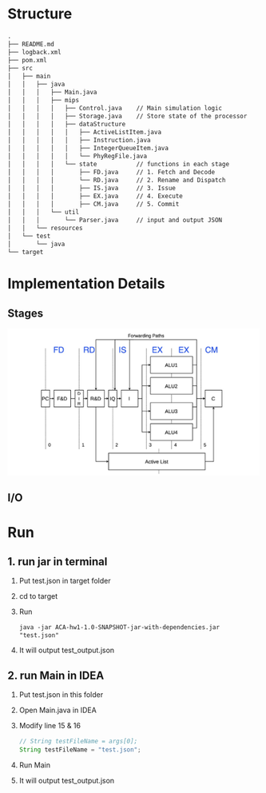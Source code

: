 # Structure

```
.
├── README.md
├── logback.xml
├── pom.xml
├── src
│   ├── main
│   │   ├── java
│   │   │   ├── Main.java
│   │   │   ├── mips
│   │   │   │   ├── Control.java    // Main simulation logic
│   │   │   │   ├── Storage.java    // Store state of the processor
│   │   │   │   ├── dataStructure
│   │   │   │   │   ├── ActiveListItem.java
│   │   │   │   │   ├── Instruction.java
│   │   │   │   │   ├── IntegerQueueItem.java
│   │   │   │   │   └── PhyRegFile.java
│   │   │   │   └── state           // functions in each stage
│   │   │   │       ├── FD.java     // 1. Fetch and Decode
│   │   │   │       └── RD.java     // 2. Rename and Dispatch
│   │   │   │       ├── IS.java     // 3. Issue
│   │   │   │       ├── EX.java     // 4. Execute
│   │   │   │       ├── CM.java     // 5. Commit
│   │   │   └── util
│   │   │       └── Parser.java     // input and output JSON
│   │   └── resources
│   └── test
│       └── java
└── target
```

# Implementation Details

## Stages

![pipeline](./pipeline.jpg)

## I/O

# Run

## 1. run jar in terminal

1. Put test.json in target folder

2. cd to target

3. Run

   ```
   java -jar ACA-hw1-1.0-SNAPSHOT-jar-with-dependencies.jar "test.json"
   ```

4. It will output test_output.json

## 2. run Main in IDEA

1. Put test.json in this folder

2. Open Main.java in IDEA

3. Modify line 15 & 16

   ```java
   // String testFileName = args[0];
   String testFileName = "test.json";
   ```

4. Run Main

5. It will output test_output.json